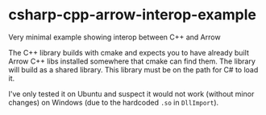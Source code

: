 # csharp-cpp-arrow-interop-example
Very minimal example showing interop between C++ and Arrow

The C++ library builds with cmake and expects you to have already built
Arrow C++ libs installed somewhere that cmake can find them.  The library will build as a shared library.
This library must be on the path for C# to load it.

I've only tested it on Ubuntu and suspect it would not work (without minor changes) on Windows (due to
the hardcoded `.so` in `DllImport`).

